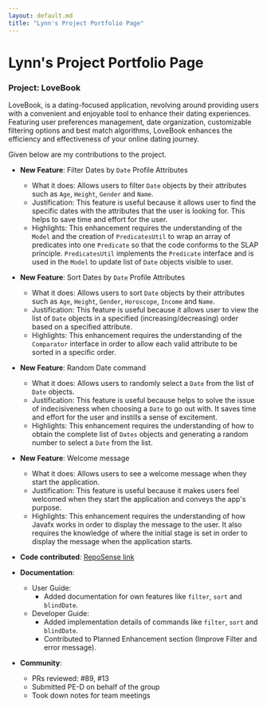 ```yaml
---
layout: default.md
title: "Lynn's Project Portfolio Page"
---
```


# Lynn's Project Portfolio Page

### Project: LoveBook

LoveBook, is a dating-focused application, revolving around providing users with a convenient
and enjoyable tool to enhance their dating experiences. Featuring user preferences management, date organization,
customizable filtering options and best match algorithms, LoveBook enhances the efficiency and effectiveness of your
online dating journey.

Given below are my contributions to the project.

* **New Feature**: Filter Dates by `Date` Profile Attributes
    * What it does: Allows users to filter `Date` objects by their attributes such as `Age`, `Height`, `Gender` and `Name`.
    * Justification: This feature is useful because it allows user to find the specific dates with the attributes that the 
    user is looking for. This helps to save time and effort for the user.
    * Highlights: This enhancement requires the understanding of the `Model` and the creation of `PredicatesUtil` 
    to wrap an array of predicates into one `Predicate` so that the code conforms to the SLAP principle. `PredicatesUtil` 
    implements the `Predicate` interface and is used in the `Model` to update list of `Date` objects visible to user.

* **New Feature**: Sort Dates by `Date` Profile Attributes
    * What it does: Allows users to sort `Date` objects by their attributes such as `Age`, `Height`, `Gender`, `Horoscope`, 
    `Income` and `Name`.
    * Justification: This feature is useful because it allows user to view the list of `Date` objects in a specified 
    (increasing/decreasing) order based on a specified attribute.
    * Highlights: This enhancement requires the understanding of the `Comparator` interface in order to allow each valid
    attribute to be sorted in a specific order.

* **New Feature**: Random Date command
    * What it does: Allows users to randomly select a `Date` from the list of `Date` objects.
    * Justification: This feature is useful because helps to solve the issue of indecisiveness when choosing a `Date`
    to go out with. It saves time and effort for the user and instills a sense of excitement.
    * Highlights: This enhancement requires the understanding of how to obtain the complete list of `Dates` objects and generating
    a random number to select a `Date` from the list.

* **New Feature**: Welcome message
  * What it does: Allows users to see a welcome message when they start the application.
  * Justification: This feature is useful because it makes users feel welcomed when they start the application and conveys
    the app's purpose.
  * Highlights: This enhancement requires the understanding of how Javafx works in order to display the message to the 
    user. It also requires the knowledge of where the initial stage is set in order to display the message when the
    application starts.

* **Code contributed**: [RepoSense link](https://nus-cs2103-ay2324s1.github.io/tp-dashboard/?search=lynnlow175&breakdown=false&sort=groupTitle%20dsc&sortWithin=title&since=2023-09-22&timeframe=commit&mergegroup=&groupSelect=groupByRepos)

* **Documentation**:
    * User Guide: 
      * Added documentation for own features like `filter`, `sort` and `blindDate`.
    * Developer Guide: 
      * Added implementation details of commands like `filter`, `sort` and `blindDate`.
      * Contributed to Planned Enhancement section (Improve Filter and error message).

* **Community**:
  * PRs reviewed: #89, #13
  * Submitted PE-D on behalf of the group
  * Took down notes for team meetings